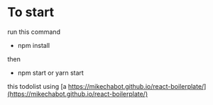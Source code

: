 # To start
 run this command
 - npm install

 then

 - npm start  or yarn start

 this todolist using [a https://mikechabot.github.io/react-boilerplate/](https://mikechabot.github.io/react-boilerplate/)